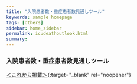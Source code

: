 ```yaml
---
title: "入院患者数・重症患者数見通しツール"
keywords: sample homepage
tags: [others]
sidebar: home_sidebar
permalink: icudeathoutlook.html
summary:
---
```


### 入院患者数・重症患者数見通しツール
[＜これから掲載＞](https://covid19-icu-tool.herokuapp.com/){:target="_blank" rel="noopener"}

